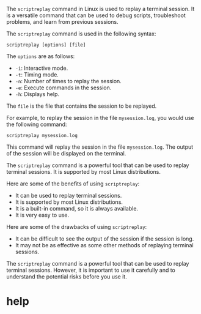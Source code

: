 The `scriptreplay` command in Linux is used to replay a terminal session. It is a versatile command that can be used to debug scripts, troubleshoot problems, and learn from previous sessions.

The `scriptreplay` command is used in the following syntax:

```
scriptreplay [options] [file]
```

The `options` are as follows:

* `-i`: Interactive mode.
* `-t`: Timing mode.
* `-n`: Number of times to replay the session.
* `-e`: Execute commands in the session.
* `-h`: Displays help.

The `file` is the file that contains the session to be replayed.

For example, to replay the session in the file `mysession.log`, you would use the following command:

```
scriptreplay mysession.log
```

This command will replay the session in the file `mysession.log`. The output of the session will be displayed on the terminal.

The `scriptreplay` command is a powerful tool that can be used to replay terminal sessions. It is supported by most Linux distributions.

Here are some of the benefits of using `scriptreplay`:

* It can be used to replay terminal sessions.
* It is supported by most Linux distributions.
* It is a built-in command, so it is always available.
* It is very easy to use.

Here are some of the drawbacks of using `scriptreplay`:

* It can be difficult to see the output of the session if the session is long.
* It may not be as effective as some other methods of replaying terminal sessions.

The `scriptreplay` command is a powerful tool that can be used to replay terminal sessions. However, it is important to use it carefully and to understand the potential risks before you use it.


# help 

```

```
